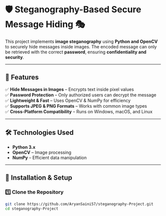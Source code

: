 # 🛡️ Steganography-Based Secure Message Hiding 🎭

This project implements **image steganography** using **Python and OpenCV** to securely hide messages inside images. The encoded message can only be retrieved with the correct **password**, ensuring **confidentiality and security**.

---

## 🚀 Features  
✅ **Hide Messages in Images** – Encrypts text inside pixel values  
✅ **Password Protection** – Only authorized users can decrypt the message  
✅ **Lightweight & Fast** – Uses OpenCV & NumPy for efficiency  
✅ **Supports JPEG & PNG Formats** – Works with common image types  
✅ **Cross-Platform Compatibility** – Runs on Windows, macOS, and Linux  

---

## 🛠️ Technologies Used  
- **Python 3.x**  
- **OpenCV** – Image processing  
- **NumPy** – Efficient data manipulation  

---

## 📌 Installation & Setup  

### 1️⃣ Clone the Repository  
```bash
git clone https://github.com/AryanSaini57/steganography-Project.git
cd steganography-Project

